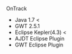 OnTrack

- Java 1.7 <
- GWT 2.5.1
- Eclipse Kepler(4.3) <
- AJDT Eclipse Plugin
- GWT Eclipse Plugin
